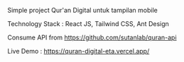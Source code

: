 Simple project Qur'an Digital untuk tampilan mobile

Technology Stack : React JS, Tailwind CSS, Ant Design

Consume API from https://github.com/sutanlab/quran-api

Live Demo : https://quran-digital-eta.vercel.app/
